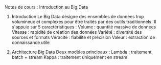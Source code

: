 Notes de cours : Introduction au Big Data

1. Introduction
Le Big Data désigne des ensembles de données trop volumineux et complexes pour être traités par des outils traditionnels. Il s'appuie sur 5 caractéristiques :
Volume : quantité massive de données
Vitesse : rapidité de création des données
Variété : diversité des sources et formats
Véracité : fiabilité et précision
Valeur : extraction de connaissance utile

2. Architecture Big Data
Deux modèles principaux :
Lambda : traitement batch + stream
Kappa : traitement uniquement en stream

